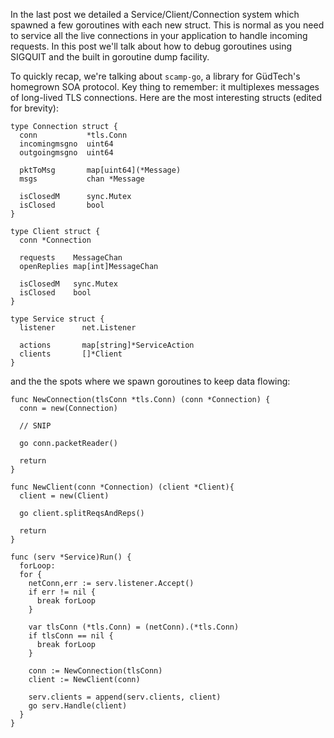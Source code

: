 In the last post we detailed a Service/Client/Connection system which spawned a few goroutines with each new struct. This is normal as you need to service all the live connections in your application to handle incoming requests. In this post we'll talk about how to debug goroutines using SIGQUIT and the built in goroutine dump facility.

To quickly recap, we're talking about `scamp-go`, a library for GüdTech's homegrown SOA protocol. Key thing to remember: it multiplexes messages of long-lived TLS connections. Here are the most interesting structs (edited for brevity):

    type Connection struct {
      conn           *tls.Conn
      incomingmsgno  uint64
      outgoingmsgno  uint64

      pktToMsg       map[uint64](*Message)
      msgs           chan *Message

      isClosedM      sync.Mutex
      isClosed       bool
    }

    type Client struct {
      conn *Connection

      requests    MessageChan
      openReplies map[int]MessageChan

      isClosedM   sync.Mutex
      isClosed    bool
    }

    type Service struct {
      listener      net.Listener

      actions       map[string]*ServiceAction
      clients       []*Client
    }

and the the spots where we spawn goroutines to keep data flowing:

    func NewConnection(tlsConn *tls.Conn) (conn *Connection) {
      conn = new(Connection)

      // SNIP

      go conn.packetReader()

      return
    }

    func NewClient(conn *Connection) (client *Client){
      client = new(Client)
      
      go client.splitReqsAndReps()

      return
    }

    func (serv *Service)Run() {
      forLoop:
      for {
        netConn,err := serv.listener.Accept()
        if err != nil {
          break forLoop
        }

        var tlsConn (*tls.Conn) = (netConn).(*tls.Conn)
        if tlsConn == nil {
          break forLoop
        }

        conn := NewConnection(tlsConn)
        client := NewClient(conn)

        serv.clients = append(serv.clients, client)
        go serv.Handle(client)
      }
    }